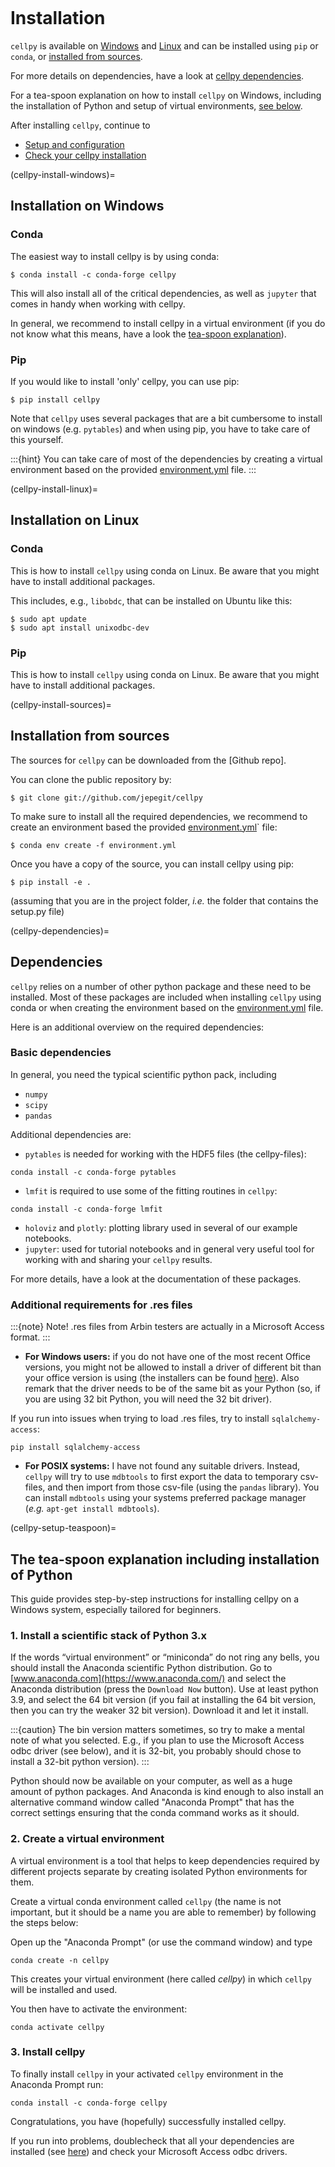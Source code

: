 ```{highlight} shell
```

# Installation

`cellpy` is available on [Windows](#cellpy_install_windows) and [Linux](#cellpy_install_linux) and can be installed using `pip`
or `conda`, or [installed from sources](#cellpy_install_sources).

For more details on dependencies, have a look at [cellpy dependencies](#cellpy_dependencies).

For a tea-spoon explanation on how to install `cellpy` on Windows, including the
installation of Python and setup of virtual environments, [see below](#cellpy_setup_teaspoon).

After installing `cellpy`, continue to
- [Setup and configuration](configuration.md)
- [Check your cellpy installation](checkup.md)

(cellpy-install-windows)=
## Installation on Windows

### Conda
The easiest way to install cellpy is by using conda:

```console
$ conda install -c conda-forge cellpy
```

This will also install all of the critical dependencies, as well as `jupyter`
that comes in handy when working with cellpy.

In general, we recommend to install cellpy in a virtual environment (if
you do not know what this means, have a look the [tea-spoon explanation](#cellpy_setup_teaspoon)).

### Pip

If you would like to install 'only' cellpy, you can use pip:

```console
$ pip install cellpy
```

Note that `cellpy` uses several packages that are a bit cumbersome to install
on windows (e.g. `pytables`) and when using pip, you have to take care of this yourself.

:::{hint}
You can take care of most of the dependencies by creating a virtual environment
based on the provided [environment.yml](https://github.com/jepegit/cellpy/blob/master/environment.yml) file.
:::

(cellpy-install-linux)=
## Installation on Linux

### Conda

This is how to install `cellpy` using conda on Linux.
Be aware that you might have to install additional packages.

This includes, e.g., `libobdc`, that can be installed on Ubuntu like this:

```console
$ sudo apt update
$ sudo apt install unixodbc-dev
```

### Pip

This is how to install `cellpy` using conda on Linux.
Be aware that you might have to install additional packages.

(cellpy-install-sources)=

## Installation from sources

The sources for `cellpy` can be downloaded from the [Github repo].

You can clone the public repository by:

```console
$ git clone git://github.com/jepegit/cellpy
```

To make sure to install all the required dependencies, we recommend
to create an environment based the provided
[environment.yml](https://github.com/jepegit/cellpy/blob/master/environment.yml)` file:

```console
$ conda env create -f environment.yml
```

Once you have a copy of the source, you can install cellpy using pip:

```console
$ pip install -e .
```

(assuming that you are in the project folder, *i.e.* the folder that
contains the setup.py file)

(cellpy-dependencies)=

## Dependencies

`cellpy` relies on a number of other python package and these need
to be installed. Most of these packages are included when installing
`cellpy` using conda or when creating the environment based on the
[environment.yml](https://github.com/jepegit/cellpy/blob/master/environment.yml) file.

Here is an additional overview on the required dependencies:

### Basic dependencies

In general, you need the typical scientific python pack, including

- `numpy`
- `scipy`
- `pandas`

Additional dependencies are:

- `pytables` is needed for working with the HDF5 files (the cellpy-files):

```console
conda install -c conda-forge pytables
```

- `lmfit` is required to use some of the fitting routines in `cellpy`:

```console
conda install -c conda-forge lmfit
```

- `holoviz` and `plotly`: plotting library used in several of our example notebooks.
- `jupyter`: used for tutorial notebooks and in general very useful tool
  for working with and sharing your `cellpy` results.

For more details, have a look at the documentation of these packages.

### Additional requirements for .res files

:::{note}
Note! .res files from Arbin testers are actually in a Microsoft Access format.
:::

- **For Windows users:** if you do not have one of the most recent Office
  versions, you might not be allowed to install a driver
  of different bit than your office version is using (the installers can be found
  [here](https://www.microsoft.com/en-US/download/details.aspx?id=13255)).
  Also remark that the driver needs to be of the same bit as your Python
  (so, if you are using 32 bit Python, you will need the 32 bit driver).

If you run into issues when trying to load .res files, try to install
`sqlalchemy-access`:

```console
pip install sqlalchemy-access
```

- **For POSIX systems:** I have not found any suitable drivers. Instead,
  `cellpy` will try to use `mdbtools` to first export the data to
  temporary csv-files, and then import from those csv-file (using the
  `pandas` library). You can install `mdbtools` using your systems
  preferred package manager (*e.g.* `apt-get install mdbtools`).

(cellpy-setup-teaspoon)=

## The tea-spoon explanation including installation of Python

This guide provides step-by-step instructions for installing cellpy on a Windows system,
especially tailored for beginners.

### 1. Install a scientific stack of Python 3.x

If the words “virtual environment” or “miniconda” do not ring any bells,
you should install the Anaconda scientific Python distribution. Go to
[www.anaconda.com](https://www.anaconda.com/) and select the
Anaconda distribution (press the `Download Now` button).
Use at least python 3.9, and select the 64 bit version
(if you fail at installing the 64 bit version, then you can try the
weaker 32 bit version). Download it and let it install.

:::{caution}
The bin version matters sometimes, so try to make a mental note
of what you selected. E.g., if you plan to use the Microsoft Access odbc
driver (see below), and it is 32-bit, you probably should chose to install
a 32-bit python version).
:::

Python should now be available on your computer, as well as
a huge amount of python packages. And Anaconda is kind enough
to also install an alternative command window called "Anaconda Prompt"
that has the correct settings ensuring that the conda command works
as it should.

### 2. Create a virtual environment

A virtual environment is a tool that helps to keep dependencies required by different projects separate by creating isolated
Python environments for them.

Create a virtual conda environment called `cellpy` (the name is not
important, but it should be a name you are able to remember) by following
the steps below:

Open up the "Anaconda Prompt" (or use the command window) and type

```console
conda create -n cellpy
```

This creates your virtual environment (here called *cellpy*) in which `cellpy`
will be installed and used.

You then have to activate the environment:

```console
conda activate cellpy
```

### 3. Install cellpy

To finally install `cellpy` in your activated `cellpy` environment in the Anaconda Prompt run:

```console
conda install -c conda-forge cellpy
```

Congratulations, you have (hopefully) successfully installed cellpy.

If you run into problems, doublecheck that all your dependencies are
installed (see [here](#cellpy_dependencies)) and check your Microsoft Access odbc drivers.